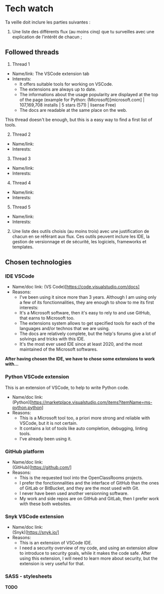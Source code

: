 
# Tech watch 

Ta veille doit inclure les parties suivantes : 
1. Une liste des différents flux (au moins cinq) que tu surveilles avec une explication de l'intérêt de chacun ; 

## Followed threads 

1. Thread 1 
*  Name/link: The VSCode extension tab 
*  Interests: 
    - It offers suitable tools for working on VSCode. 
    - The extensions are always up to date. 
    - The informations about the usage popularity are displayed at the top of the page 
    (example for Python: (Microsoft)[microsoft.com] | 107,169,708 installs | 5 stars (571) | lisense Free) 
    - The docs are readable at the same place on the web. 

This thread doesn't be enough, but this is a easy way to find a first list of tools. 


2. Thread 2 
*  Name/link: 
*  Interests: 

3. Thread 3 
*  Name/link: 
*  Interests: 

4. Thread 4 
*  Name/link: 
*  Interests: 

5. Thread 5 
*  Name/link: 
*  Interests: 



2. Une liste des outils choisis (au moins trois) avec une justification de chacun en se référant aux flux. Ces outils peuvent inclure les IDE, la gestion de versionnage et de sécurité, les logiciels, frameworks et templates. 

## Chosen technologies 

### IDE VSCode 

*  Name/doc link: (VS Code)[https://code.visualstudio.com/docs]  
*  Reasons: 
    - I've been using it since more than 3 years. 
    Although I am using only a few of its fonctionnalities, they are enough to show to me its first interests: 
    - It's a Microsoft software, then it's easy to rely to and use GitHub, that earns to Microsoft too. 
    - The extensions system allows to get specified tools for each of the languages and/or technos that we are using. 
    - The docs are relatively complete, but the help's forums give a lot of solvings and tricks with this IDE. 
    - It's the most ever used IDE since at least 2020, and the most maintained of the Microsoft softwares. 


**After having chosen the IDE, we have to chose some extensions to work with...** 


### Python VSCode extension 
This is an extension of VSCode, to help to write Python code. 

*  Name/doc link:     
    (Python)[https://marketplace.visualstudio.com/items?itemName=ms-python.python] 
*  Reasons: 
    - This is a Microsoft tool too, a priori more strong and reliable with VSCode, but it is not certain. 
    - It contains a lot of tools like auto completion, debugging, linting tools. 
    - I've already been using it. 


### GitHub platform 

*  Name/doc link:     
    (GitHub)[https://github.com/] 
*  Reasons: 
    - This is the requested tool into the OpenClassRooms projects. 
    - I prefer the fonctionnalities and the interface of GitHub than the ones of GitLab or BitBucket, and they are the most used with Git. 
    - I never have been used another versionning software. 
    - My work and side repos are on GitHub and GitLab, then I prefer work with these both websites. 



### Snyk VSCode extension 

*  Name/doc link:     
    (Snyk)[https://snyk.io/] 
*  Reasons: 
    - This is an extension of VSCode IDE. 
    - I need a security overview of my code, and using an extension allow to introduce to security goals, while it makes the code safe. 
    After using this extension, I will need to learn more about security, but the extension is very useful for that. 



### SASS - stylesheets 

**TODO** 


